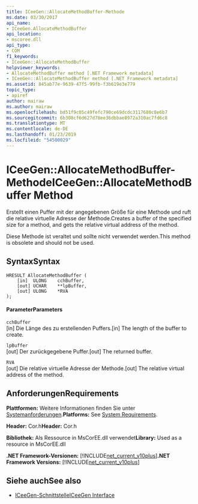 ```yaml
---
title: ICeeGen::AllocateMethodBuffer-Methode
ms.date: 03/30/2017
api_name:
- ICeeGen.AllocateMethodBuffer
api_location:
- mscoree.dll
api_type:
- COM
f1_keywords:
- ICeeGen::AllocateMethodBuffer
helpviewer_keywords:
- AllocateMethodBuffer method [.NET Framework metadata]
- ICeeGen::AllocateMethodBuffer method [.NET Framework metadata]
ms.assetid: 845ab77e-9639-47f5-99fb-f3b619e3e779
topic_type:
- apiref
author: mairaw
ms.author: mairaw
ms.openlocfilehash: bd51f9c05c49fefc790ce69dcdc3117680c8e6b7
ms.sourcegitcommit: 6b308cf6d627d78ee36dbbae8972a310ac7fd6c8
ms.translationtype: MT
ms.contentlocale: de-DE
ms.lasthandoff: 01/23/2019
ms.locfileid: "54500029"
---
```

# <a name="iceegenallocatemethodbuffer-method"></a><span data-ttu-id="c377c-102">ICeeGen::AllocateMethodBuffer-Methode</span><span class="sxs-lookup"><span data-stu-id="c377c-102">ICeeGen::AllocateMethodBuffer Method</span></span>
<span data-ttu-id="c377c-103">Erstellt einen Puffer mit der angegebenen Größe für eine Methode und ruft die relative virtuelle Adresse der Methode.</span><span class="sxs-lookup"><span data-stu-id="c377c-103">Creates a buffer of the specified size for a method, and gets the relative virtual address of the method.</span></span>  
  
 <span data-ttu-id="c377c-104">Diese Methode ist veraltet und sollte nicht verwendet werden.</span><span class="sxs-lookup"><span data-stu-id="c377c-104">This method is obsolete and should not be used.</span></span>  
  
## <a name="syntax"></a><span data-ttu-id="c377c-105">Syntax</span><span class="sxs-lookup"><span data-stu-id="c377c-105">Syntax</span></span>  
  
```  
HRESULT AllocateMethodBuffer (   
    [in]  ULONG    cchBuffer,   
    [out] UCHAR    **lpBuffer,  
    [out] ULONG    *RVA  
);  
```  
  
#### <a name="parameters"></a><span data-ttu-id="c377c-106">Parameter</span><span class="sxs-lookup"><span data-stu-id="c377c-106">Parameters</span></span>  
 `cchBuffer`  
 <span data-ttu-id="c377c-107">[in] Die Länge des zu erstellenden Puffers.</span><span class="sxs-lookup"><span data-stu-id="c377c-107">[in] The length of the buffer to create.</span></span>  
  
 `lpBuffer`  
 <span data-ttu-id="c377c-108">[out] Der zurückgegebene Puffer.</span><span class="sxs-lookup"><span data-stu-id="c377c-108">[out] The returned buffer.</span></span>  
  
 `RVA`  
 <span data-ttu-id="c377c-109">[out] Die relative virtuelle Adresse der Methode.</span><span class="sxs-lookup"><span data-stu-id="c377c-109">[out] The relative virtual address of the method.</span></span>  
  
## <a name="requirements"></a><span data-ttu-id="c377c-110">Anforderungen</span><span class="sxs-lookup"><span data-stu-id="c377c-110">Requirements</span></span>  
 <span data-ttu-id="c377c-111">**Plattformen:** Weitere Informationen finden Sie unter [Systemanforderungen](../../../../docs/framework/get-started/system-requirements.md).</span><span class="sxs-lookup"><span data-stu-id="c377c-111">**Platforms:** See [System Requirements](../../../../docs/framework/get-started/system-requirements.md).</span></span>  
  
 <span data-ttu-id="c377c-112">**Header:** Cor.h</span><span class="sxs-lookup"><span data-stu-id="c377c-112">**Header:** Cor.h</span></span>  
  
 <span data-ttu-id="c377c-113">**Bibliothek:** Als Ressource in MsCorEE.dll verwendet</span><span class="sxs-lookup"><span data-stu-id="c377c-113">**Library:** Used as a resource in MsCorEE.dll</span></span>  
  
 <span data-ttu-id="c377c-114">**.NET Framework-Versionen:** [!INCLUDE[net_current_v10plus](../../../../includes/net-current-v10plus-md.md)]</span><span class="sxs-lookup"><span data-stu-id="c377c-114">**.NET Framework Versions:** [!INCLUDE[net_current_v10plus](../../../../includes/net-current-v10plus-md.md)]</span></span>  
  
## <a name="see-also"></a><span data-ttu-id="c377c-115">Siehe auch</span><span class="sxs-lookup"><span data-stu-id="c377c-115">See also</span></span>
- [<span data-ttu-id="c377c-116">ICeeGen-Schnittstelle</span><span class="sxs-lookup"><span data-stu-id="c377c-116">ICeeGen Interface</span></span>](../../../../docs/framework/unmanaged-api/metadata/iceegen-interface.md)
